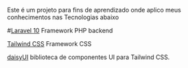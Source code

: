 Este é um projeto para fins de aprendizado onde aplico meus conhecimentos nas Tecnologias abaixo


#[Laravel 10](https://laravel.com/) Framework PHP backend

[Tailwind CSS](tailwindcss.com) Framework CSS 

[daisyUI](https://daisyui.com/) biblioteca de componentes UI  para Tailwind CSS.
